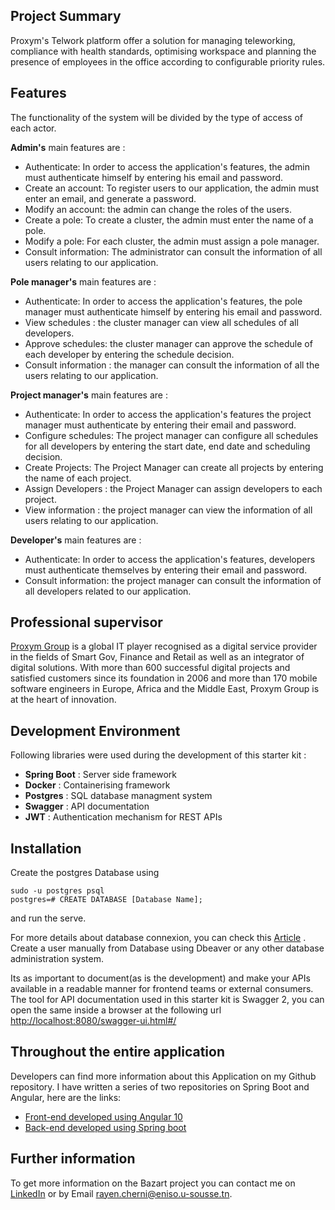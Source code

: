 ## Project Summary
Proxym's Telwork platform offer a solution for managing teleworking, compliance with health standards, optimising workspace and planning the presence of employees in the office according to configurable priority rules. 

## Features
The functionality of the system will be divided by the type of access of each actor.

**Admin's** main features are :
- Authenticate: In order to access the application's features, the admin must authenticate himself by entering his email and password.
- Create an account: To register users to our application, the admin must enter an email, and generate a password.
- Modify an account: the admin can change the roles of the users. 
- Create a pole: To create a cluster, the admin must enter the name of a pole. 
- Modify a pole: For each cluster, the admin must assign a pole manager. 
- Consult information: The administrator can consult the information of all users relating to our application.

**Pole manager's** main features are :
- Authenticate: In order to access the application's features, the pole manager must authenticate himself by entering his email and password.
- View schedules : the cluster manager can view all schedules of all developers. 
- Approve schedules: the cluster manager can approve the schedule of each developer by entering the schedule decision.
- Consult information : the manager can consult the information of all the users relating to our application. 

**Project manager's** main features are :
- Authenticate: In order to access the application's features the project manager must authenticate by entering their email and password.
- Configure schedules: The project manager can configure all schedules for all developers by entering the start date, end date and scheduling decision.
- Create Projects: The Project Manager can create all projects by entering the name of each project.
- Assign Developers : the Project Manager can assign developers to each project.
- View information : the project manager can view the information of all users relating to our application. 

**Developer's** main features are :
- Authenticate: In order to access the application's features, developers must authenticate themselves by entering their email and password.
- Consult information: the project manager can consult the information of all developers related to our application.

## Professional supervisor 
[Proxym Group](https://www.proxym-group.com/) is a global IT player recognised as a digital service provider in the fields of Smart Gov, Finance and Retail as well as an integrator of digital solutions.
With more than 600 successful digital projects and satisfied customers since its foundation in 2006 and more than 170 mobile software engineers in Europe, Africa and the Middle East, Proxym Group is at the heart of innovation.

## Development Environment

Following libraries were used during the development of this starter kit :
- **Spring Boot** : Server side framework
- **Docker** : Containerising framework
- **Postgres** : SQL database managment system
- **Swagger** : API documentation
- **JWT** : Authentication mechanism for REST APIs

## Installation 
Create the postgres Database using 
``` 
sudo -u postgres psql
postgres=# CREATE DATABASE [Database Name];
``` 
and run the serve.

For more details about database connexion, you can check this [Article](https://chartio.com/resources/tutorials/how-to-set-the-default-user-password-in-postgresql/) .
Create a user manually from Database using Dbeaver or any other database administration system.

Its as important to document(as is the development) and make your APIs available in a readable manner for frontend teams or external consumers. The tool for API documentation used in this starter kit is Swagger 2, you can open the same inside a browser at the following url [http://localhost:8080/swagger-ui.html#/](http://localhost:8080/swagger-ui.html#/) 

## Throughout the entire application
Developers can find more information about this Application on my Github repository. I have written a series of two repositories on Spring Boot and Angular, here are the links:
- [Front-end developed using Angular 10](https://github.com/Rayen-cherni/Front-end-Telework-Platform)
- [Back-end developed using Spring boot](https://github.com/Rayen-cherni/Back-end-Telework-Platform)
## Further information
To get more information on the Bazart project you can contact me on [LinkedIn](https://www.linkedin.com/in/rayen-cherni-181b97198/) or by Email rayen.cherni@eniso.u-sousse.tn.<br/>
